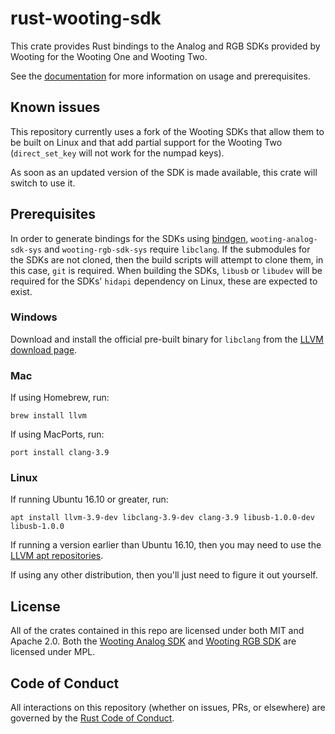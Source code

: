 # rust-wooting-sdk
This crate provides Rust bindings to the Analog and RGB SDKs provided by Wooting for the Wooting
One and Wooting Two.

See the [documentation](https://docs.rs/wooting-sdk) for more information on usage and
prerequisites.

## Known issues
This repository currently uses a fork of the Wooting SDKs that allow them to be built on Linux and
that add partial support for the Wooting Two (`direct_set_key` will not work for the numpad keys).

As soon as an updated version of the SDK is made available, this crate will switch to use it.

## Prerequisites
In order to generate bindings for the SDKs using [bindgen][bindgen], `wooting-analog-sdk-sys` and
`wooting-rgb-sdk-sys` require `libclang`. If the submodules for the SDKs are not cloned, then the
build scripts will attempt to clone them, in this case, `git` is required. When building the SDKs,
`libusb` or `libudev` will be required for the SDKs' `hidapi` dependency on Linux, these are
expected to exist.

### Windows
Download and install the official pre-built binary for `libclang` from the
[LLVM download page][llvm].

### Mac
If using Homebrew, run:

```text
brew install llvm
```

If using MacPorts, run:

```text
port install clang-3.9
```

### Linux
If running Ubuntu 16.10 or greater, run:

```text
apt install llvm-3.9-dev libclang-3.9-dev clang-3.9 libusb-1.0.0-dev libusb-1.0.0
```

If running a version earlier than Ubuntu 16.10, then you may need to use the
[LLVM apt repositories][llvm_apt].

If using any other distribution, then you'll just need to figure it out yourself.

[llvm]: http://releases.llvm.org/download.html
[llvm_apt]: http://apt.llvm.org/
[bindgen]: https://github.com/rust-lang/rust-bindgen

## License
All of the crates contained in this repo are licensed under both MIT and Apache 2.0. Both the
[Wooting Analog SDK][analog] and [Wooting RGB SDK][rgb] are licensed under MPL.

[analog]: https://github.com/WootingKb/wooting-analog-sdk
[rgb]: https://github.com/WootingKb/wooting-rgb-sdk

## Code of Conduct
All interactions on this repository (whether on issues, PRs, or elsewhere) are governed by the [Rust Code of Conduct](https://www.rust-lang.org/policies/code-of-conduct).
